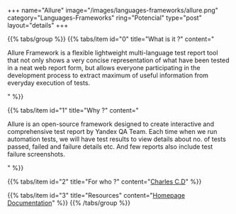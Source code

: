 +++
name="Allure"
image="/images/languages-frameworks/allure.png"
category="Languages-Frameworks"
ring="Potencial"
type="post"
layout="details"
+++

{{% tabs/group %}}
  {{% tabs/item id="0" title="What is it ?" content="<p>Allure Framework is a flexible lightweight multi-language test report tool that not only shows a very concise representation of what have been tested in a neat web report form, but allows everyone participating in the development process to extract maximum of useful information from everyday execution of tests.</p>" %}}
  
  {{% tabs/item id="1" title="Why ?" content="<p>Allure is an open-source framework designed to create interactive and comprehensive test report by Yandex QA Team. Each time when we run automation tests, we will have test results to view details about no. of tests passed, failed and failure details etc. And few reports also include test failure screenshots.</p>" %}}
  
  {{% tabs/item id="2" title="For who ?" content="<a href='https://charlescd.io/'>Charles C.D</a>" %}}

  {{% tabs/item id="3" title="Resources" content="<a href='http://allure.qatools.ru/'>Homepage</a> <br /> <a href='https://docs.qameta.io/allure/'>Documentation</a>" %}}
{{% /tabs/group %}}